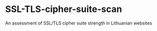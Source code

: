 # SSL-TLS-cipher-suite-scan
An assessment  of SSL/TLS cipher suite  strength in Lithuanian websites 
